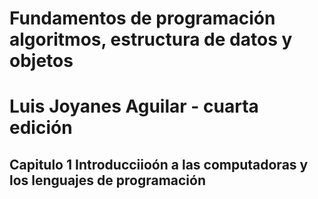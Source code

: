 # Fundamentos de programación algoritmos, estructura de datos y objetos
# Luis Joyanes Aguilar - cuarta edición

## Capitulo 1 Introducciioón a las computadoras y los lenguajes de programación 

